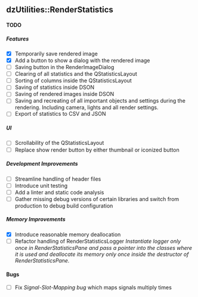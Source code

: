 dzUtilities::RenderStatistics
---

#### TODO

##### Features
+ [x] Temporarily save rendered image
+ [x] Add a button to show a dialog with the rendered image
+ [ ] Saving button in the RenderImageDialog
+ [ ] Clearing of all statistics and the QStatisticsLayout
+ [ ] Sorting of columns inside the QStatisticsLayout
+ [ ] Saving of statistics inside DSON
+ [ ] Saving of rendered images inside DSON
+ [ ] Saving and recreating of all important objects and settings 
  during the rendering. Including camera, lights and all render settings.
+ [ ] Export of statistics to CSV and JSON

##### UI
+ [ ] Scrollability of the QStatisticsLayout
+ [ ] Replace show render button by either thumbnail or iconized button

##### Development Improvements
+ [ ] Streamline handling of header files
+ [ ] Introduce unit testing
+ [ ] Add a linter and static code analysis
+ [ ] Gather missing debug versions of certain libraries and switch 
      from production to debug build configuration

##### Memory Improvements
+ [x] Introduce reasonable memory deallocation
+ [ ] Refactor handling of RenderStatisticsLogger
  _Instantiate logger only once in RenderStatisticsPane and pass
   a pointer into the classes where it is used and deallocate its
   memory only once inside the destructor of RenderStatisticsPane._

#### Bugs
+ [ ] Fix *Signal-Slot-Mapping bug* which maps signals multiply times